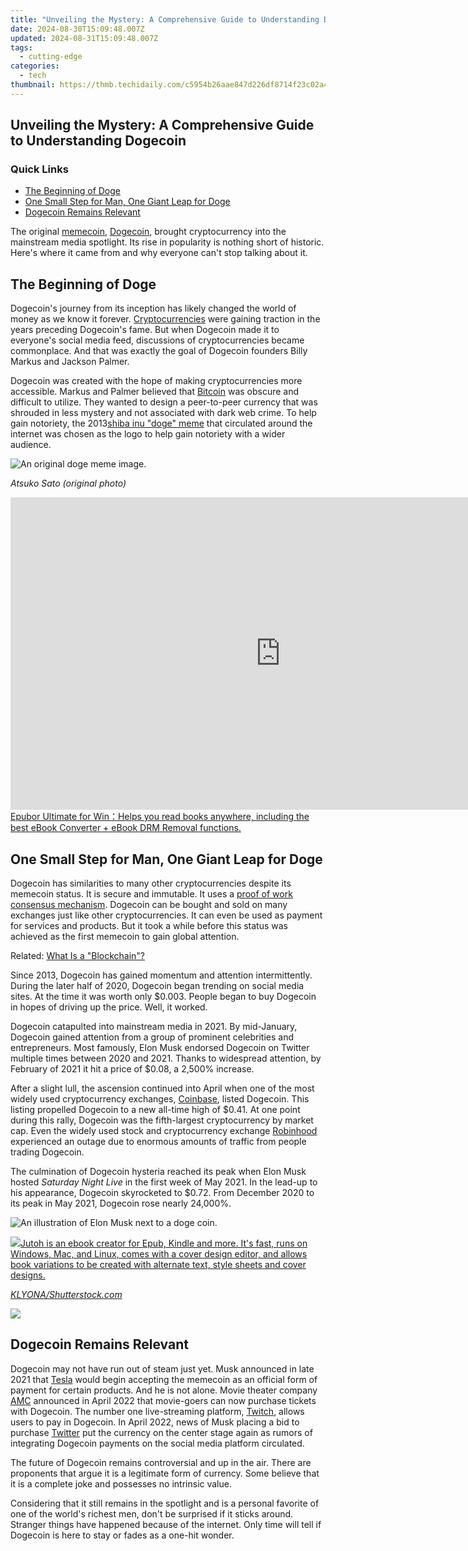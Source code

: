 ```yaml
---
title: "Unveiling the Mystery: A Comprehensive Guide to Understanding Dogecoin"
date: 2024-08-30T15:09:48.007Z
updated: 2024-08-31T15:09:48.007Z
tags:
  - cutting-edge
categories:
  - tech
thumbnail: https://thmb.techidaily.com/c5954b26aae847d226df8714f23c02a4ef32990ac98d6db24e45432fb84625b4.png
---
```


## Unveiling the Mystery: A Comprehensive Guide to Understanding Dogecoin

### Quick Links

* [The Beginning of Doge](https://desktop-recording.techidaily.com/2024-approved-direct-obs-video-feed-for-instagram/)
* [One Small Step for Man, One Giant Leap for Doge](https://facebook-video-files.techidaily.com/bridge-between-platforms-sharing-facebook-videos-on-whatsapp/)
* [Dogecoin Remains Relevant](https://facebook-video-share.techidaily.com/updated-unlocking-youtube-success-elite-video-tagging-secrets/)

 The original [memecoin](https://snapchat-videos.techidaily.com/effortless-animated-addition-how-to-send-and-share-gifs-on-snapchat-for-2024/), [Dogecoin](https://dogecoin.com/), brought cryptocurrency into the mainstream media spotlight. Its rise in popularity is nothing short of historic. Here's where it came from and why everyone can't stop talking about it.

##  The Beginning of Doge

 Dogecoin's journey from its inception has likely changed the world of money as we know it forever. [Cryptocurrencies](https://sim-unlock.techidaily.com/in-2024-top-11-free-apps-to-check-imei-on-itel-p40plus-phones-by-drfone-android/) were gaining traction in the years preceding Dogecoin's fame. But when Dogecoin made it to everyone's social media feed, discussions of cryptocurrencies became commonplace. And that was exactly the goal of Dogecoin founders Billy Markus and Jackson Palmer.

 Dogecoin was created with the hope of making cryptocurrencies more accessible. Markus and Palmer believed that [Bitcoin](https://extra-support.techidaily.com/navigating-through-excellent-hdr-cam-choices-for-2024/) was obscure and difficult to utilize. They wanted to design a peer-to-peer currency that was shrouded in less mystery and not associated with dark web crime. To help gain notoriety, the 2013[shiba inu "doge" meme](https://en.wikipedia.org/wiki/Doge%5F%28meme%29) that circulated around the internet was chosen as the logo to help gain notoriety with a wider audience.

![An original doge meme image.](https://static1.howtogeekimages.com/wordpress/wp-content/uploads/2022/04/doge-meme-image.jpg) 

_Atsuko Sato (original photo)_

<!-- affiliate ads begin -->
<a href="https://secure.2checkout.com/order/checkout.php?PRODS=4599951&QTY=1&AFFILIATE=108875&CART=1"><iframe width="864" height="500" src="https://www.youtube.com/embed/jVnfr5HudQw" title="The Latest and Easiest Solution to Remove Kindle DRM on Windows (without Degrading)" frameborder="0" allow="accelerometer; autoplay; clipboard-write; encrypted-media; gyroscope; picture-in-picture; web-share" referrerpolicy="strict-origin-when-cross-origin" allowfullscreen></iframe>
Epubor Ultimate for Win：Helps you read books anywhere, including the best eBook Converter + eBook DRM Removal functions.</a>
<!-- affiliate ads end -->
##  One Small Step for Man, One Giant Leap for Doge

 Dogecoin has similarities to many other cryptocurrencies despite its memecoin status. It is secure and immutable. It uses a [proof of work consensus mechanism](https://graphic-issues.techidaily.com/blinking-void-after-graphic-patch/). Dogecoin can be bought and sold on many exchanges just like other cryptocurrencies. It can even be used as payment for services and products. But it took a while before this status was achieved as the first memecoin to gain global attention.

Related: [What Is a "Blockchain"?](https://facebook-videos.techidaily.com/updated-2024-approved-top-playlist-hits-social-medias-1-10-video-winners/) 

 Since 2013, Dogecoin has gained momentum and attention intermittently. During the later half of 2020, Dogecoin began trending on social media sites. At the time it was worth only $0.003\. People began to buy Dogecoin in hopes of driving up the price. Well, it worked.

 Dogecoin catapulted into mainstream media in 2021\. By mid-January, Dogecoin gained attention from a group of prominent celebrities and entrepreneurs. Most famously, Elon Musk endorsed Dogecoin on Twitter multiple times between 2020 and 2021\. Thanks to widespread attention, by February of 2021 it hit a price of $0.08, a 2,500% increase.

 After a slight lull, the ascension continued into April when one of the most widely used cryptocurrency exchanges, [Coinbase](https://www.coinbase.com/), listed Dogecoin. This listing propelled Dogecoin to a new all-time high of $0.41\. At one point during this rally, Dogecoin was the fifth-largest cryptocurrency by market cap. Even the widely used stock and cryptocurrency exchange [Robinhood](https://robinhood.com/us/en/) experienced an outage due to enormous amounts of traffic from people trading Dogecoin.

 The culmination of Dogecoin hysteria reached its peak when Elon Musk hosted _Saturday Night Live_ in the first week of May 2021\. In the lead-up to his appearance, Dogecoin skyrocketed to $0.72\. From December 2020 to its peak in May 2021, Dogecoin rose nearly 24,000%.

![An illustration of Elon Musk next to a doge coin.](https://static1.howtogeekimages.com/wordpress/wp-content/uploads/2022/04/elon-doge.png) 

<!-- affiliate ads begin -->
<a href="https://secure.2checkout.com/order/checkout.php?PRODS=4694919&QTY=1&AFFILIATE=108875&CART=1"><img src="https://secure.avangate.com/images/merchant/bccefcc1b1eee9eca3ae4f5c1a281482/products/jutoh-logo-1200x1600.jpg" border="0">Jutoh is an ebook creator for Epub, Kindle and more. It's fast, runs on Windows, Mac, and Linux, comes with a cover design editor, and allows book variations to be created with alternate text, style sheets and cover designs. </a>
<!-- affiliate ads end -->
_[KLYONA/Shutterstock.com](https://www.shutterstock.com/image-vector/elon-musk-dogecoin-doge-cryptocurrency-shiba-2144122593)_

<!-- affiliate ads begin -->
<a href="https://secure.2checkout.com/order/checkout.php?PRODS=3851655&QTY=1&AFFILIATE=108875&CART=1"><img src="http://www.aiseesoft.com/avangate/30p/banner.jpg" border="0"></a>
<!-- affiliate ads end -->
##  Dogecoin Remains Relevant

 Dogecoin may not have run out of steam just yet. Musk announced in late 2021 that [Tesla](https://www.tesla.com/support/dogecoin) would begin accepting the memecoin as an official form of payment for certain products. And he is not alone. Movie theater company [AMC](https://www.amctheatres.com/) announced in April 2022 that movie-goers can now purchase tickets with Dogecoin. The number one live-streaming platform, [Twitch](https://www.twitch.tv/), allows users to pay in Dogecoin. In April 2022, news of Musk placing a bid to purchase [Twitter](https://twitter.com/) put the currency on the center stage again as rumors of integrating Dogecoin payments on the social media platform circulated.

 The future of Dogecoin remains controversial and up in the air. There are proponents that argue it is a legitimate form of currency. Some believe that it is a complete joke and possesses no intrinsic value.

 Considering that it still remains in the spotlight and is a personal favorite of one of the world's richest men, don't be surprised if it sticks around. Stranger things have happened because of the internet. Only time will tell if Dogecoin is here to stay or fades as a one-hit wonder.

<ins class="adsbygoogle"
     style="display:block"
     data-ad-format="autorelaxed"
     data-ad-client="ca-pub-7571918770474297"
     data-ad-slot="1223367746"></ins>



<ins class="adsbygoogle"
     style="display:block"
     data-ad-client="ca-pub-7571918770474297"
     data-ad-slot="8358498916"
     data-ad-format="auto"
     data-full-width-responsive="true"></ins>


